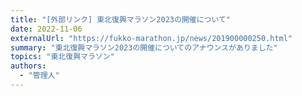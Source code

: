 ```yaml
---
title: "[外部リンク] 東北復興マラソン2023の開催について"
date: 2022-11-06
externalUrl: "https://fukko-marathon.jp/news/201900000250.html"
summary: "東北復興マラソン2023の開催についてのアナウンスがありました"
topics: "東北復興マラソン"
authors:
  - "管理人"
---
```



